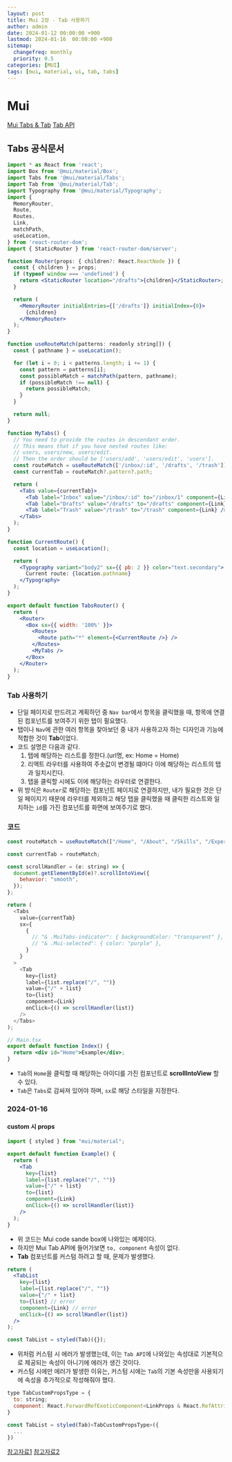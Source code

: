 ```yaml
---
layout: post
title: Mui 2장 - Tab 사용하기
author: admin
date: 2024-01-12 00:00:00 +900
lastmod: 2024-01-16  00:00:00 +900
sitemap:
  changefreq: monthly
  priority: 0.5
categories: [MUI]
tags: [mui, material, ui, tab, tabs]
---
```


# Mui

[Mui Tabs & Tab](https://codesandbox.io/p/sandbox/great-breeze-zt43c2)
[Tab API](https://mui.com/material-ui/api/tab/)

## Tabs 공식문서

```jsx
import * as React from 'react';
import Box from '@mui/material/Box';
import Tabs from '@mui/material/Tabs';
import Tab from '@mui/material/Tab';
import Typography from '@mui/material/Typography';
import {
  MemoryRouter,
  Route,
  Routes,
  Link,
  matchPath,
  useLocation,
} from 'react-router-dom';
import { StaticRouter } from 'react-router-dom/server';

function Router(props: { children?: React.ReactNode }) {
  const { children } = props;
  if (typeof window === 'undefined') {
    return <StaticRouter location="/drafts">{children}</StaticRouter>;
  }

  return (
    <MemoryRouter initialEntries={['/drafts']} initialIndex={0}>
      {children}
    </MemoryRouter>
  );
}

function useRouteMatch(patterns: readonly string[]) {
  const { pathname } = useLocation();

  for (let i = 0; i < patterns.length; i += 1) {
    const pattern = patterns[i];
    const possibleMatch = matchPath(pattern, pathname);
    if (possibleMatch !== null) {
      return possibleMatch;
    }
  }

  return null;
}

function MyTabs() {
  // You need to provide the routes in descendant order.
  // This means that if you have nested routes like:
  // users, users/new, users/edit.
  // Then the order should be ['users/add', 'users/edit', 'users'].
  const routeMatch = useRouteMatch(['/inbox/:id', '/drafts', '/trash']);
  const currentTab = routeMatch?.pattern?.path;

  return (
    <Tabs value={currentTab}>
      <Tab label="Inbox" value="/inbox/:id" to="/inbox/1" component={Link} />
      <Tab label="Drafts" value="/drafts" to="/drafts" component={Link} />
      <Tab label="Trash" value="/trash" to="/trash" component={Link} />
    </Tabs>
  );
}

function CurrentRoute() {
  const location = useLocation();

  return (
    <Typography variant="body2" sx={{ pb: 2 }} color="text.secondary">
      Current route: {location.pathname}
    </Typography>
  );
}

export default function TabsRouter() {
  return (
    <Router>
      <Box sx={{ width: '100%' }}>
        <Routes>
          <Route path="*" element={<CurrentRoute />} />
        </Routes>
        <MyTabs />
      </Box>
    </Router>
  );
}
```

### Tab 사용하기

- 단일 페이지로 만드려고 계획하던 중 `Nav bar`에서 항목을 클릭했을 때, 항목에 연결된 컴포넌트를 보여주기 위한 탭이 필요했다.
- 탭이나 `Nav`에 관한 여러 항목을 찾아보던 중 내가 사용하고자 하는 디자인과 기능에 적합한 것이 **Tab**이었다.
- 코드 설명은 다음과 같다.
  1.  탭에 해당하는 리스트를 정한다.(url명, ex: Home = Home)
  2.  리액트 라우터를 사용하여 주솟값이 변경될 떄마다 이에 해당하는 리스트의 탭과 일치시킨다.
  3.  탭을 클릭할 시에도 이에 해당하는 라우터로 연결한다.
- 위 방식은 `Router`로 해당하는 컴포넌트 페이지로 연결하지만, 내가 필요한 것은 단일 페이지기 때문에 라우터를 제외하고 해당 탭을 클릭했을 때 클릭한 리스트와 일치하는 `id`를 가진 컴포넌트를 화면에 보여주기로 했다.

### 코드

```js
const routeMatch = useRouteMatch(["/Home", "/About", "/Skills", "/Experience"]);

const currentTab = routeMatch;

const scrollHandler = (e: string) => {
  document.getElementById(e)?.scrollIntoView({
    behavior: "smooth",
  });
};

return (
  <Tabs
    value={currentTab}
    sx={
      {
        // "& .MuiTabs-indicator": { backgroundColor: "transparent" },
        // "& .Mui-selected": { color: "purple" },
      }
    }
  >
    <Tab
      key={list}
      label={list.replace("/", "")}
      value={"/" + list}
      to={list}
      component={Link}
      onClick={() => scrollHandler(list)}
    />
  </Tabs>
);
```

```jsx
// Main.tsx
export default function Index() {
  return <div id="Home">Example</div>;
}
```

- `Tab`의 `Home`을 클릭할 때 해당하는 아이디를 가진 컴포넌트로 **scrollIntoView** 할 수 있다.
- `Tab`은 `Tabs`로 감싸져 있어야 하며, `sx`로 해당 스타일을 지정한다.

### 2024-01-16

#### custom 시 props

```jsx
import { styled } from "mui/material";

export default function Example() {
  return (
    <Tab
      key={list}
      label={list.replace("/", "")}
      value={"/" + list}
      to={list}
      component={Link}
      onClick={() => scrollHandler(list)}
    />
  );
}
```

- 위 코드는 Mui code sande box에 나와있는 예제이다.
- 하지만 Mui Tab API에 들어가보면 `to, component` 속성이 없다.
- **Tab** 컴포넌트를 커스텀 하려고 할 때, 문제가 발생했다.

```jsx
return (
  <TabList
    key={list}
    label={list.replace("/", "")}
    value={"/" + list}
    to={list} // error
    component={Link} // error
    onClick={() => scrollHandler(list)}
  />
);

const TabList = styled(Tab)({});
```

- 위처럼 커스텀 시 에러가 발생했는데, 이는 `Tab API`에 나와있는 속성대로 기본적으로 제공되는 속성이 아니기에 에러가 생긴 것이다.
- 커스텀 시에만 에러가 발생한 이유는, 커스텀 시에는 `Tab`의 기본 속성만을 사용되기에 속성을 추가적으로 작성해줘야 했다.

```jsx
type TabCustomPropsType = {
  to: string;
  component: React.ForwardRefExoticComponent<LinkProps & React.RefAttributes<HTMLAnchorElement>>;
}

const TabList = styled(Tab)<TabCustomPropsType>({
  ...
})
```

[참고자료1](https://stackoverflow.com/questions/50863103/material-ui-tab-pass-props-to-component)
[참고자료2](https://stackoverflow.com/questions/74916710/property-component-does-not-exist-reactjs-materialui-typescript)
